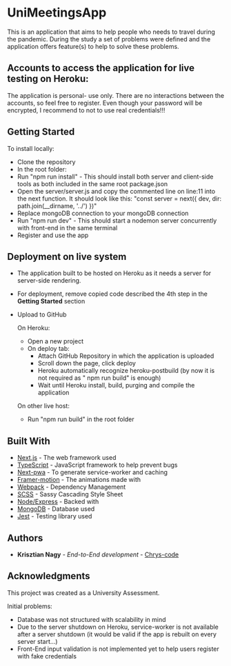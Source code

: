 # UniMeetingsApp

This is an application that aims to help people who needs to travel during the pandemic. During the study a set of problems were defined and the application offers feature(s) to help to solve these problems.

## Accounts to access the application for live testing on Heroku:

The application is personal- use only. There are no interactions between the accounts, so feel free to register.
Even though your password will be encrypted, I recommend to not to use real credentials!!! 

## Getting Started

To install locally:

- Clone the repository
- In the root folder:
- Run "npm run install" - This should install both server and client-side tools as both included in the same root package.json
- Open the server/server.js and copy the commented line  on line:11 into the next function. It should look like this: "const server = next({ dev, dir: path.join(__dirname, '../') })"
- Replace mongoDB connection to your mongoDB connection
- Run "npm run dev" - This should start a nodemon server concurrently with front-end in the same terminal
- Register and use the app

## Deployment on live system

- The application built to be hosted on Heroku as it needs a server for server-side rendering. 
- For deployment, remove copied code described the 4th step in the **Getting Started** section
- Upload to GitHub

  On Heroku:
  - Open a new project
  - On deploy tab: 
    - Attach GitHub Repository in which the application is uploaded
    - Scroll down the page, click deploy
    - Heroku automatically recognize heroku-postbuild (by now it is not required as " npm run build" is enough)
    - Wait until Heroku install, build, purging and compile the application 

  On other live host:
   - Run "npm run build" in the root folder

## Built With

* [Next.js](https://nextjs.org/) - The web framework used
* [TypeScript](https://webpack.js.org/) - JavaScript framework to help prevent bugs
* [Next-pwa](https://www.npmjs.com/package/next-pwa) - To generate service-worker and caching
* [Framer-motion](https://www.npmjs.com/package/framer-motion) - The animations made with
* [Webpack](https://webpack.js.org/) - Dependency Management
* [SCSS](https://sass-lang.com/) - Sassy Cascading Style Sheet
* [Node/Express](https://sass-lang.com/) - Backed with
* [MongoDB](https://www.npmjs.com/package/mongodb) - Database used
* [Jest](https://jestjs.io/) - Testing library used


## Authors

* **Krisztian Nagy** - *End-to-End development* - [Chrys-code](https://github.com/Chrys-code)

## Acknowledgments

This project was created as a University Assessment.

Initial problems:
 - Database was not structured with scalability in mind
 - Due to the server shutdown on Heroku, service-worker is not available after a server shutdown (it would be valid if the app is rebuilt on every server start...)
 - Front-End input validation is not implemented yet to help users register with fake credentials